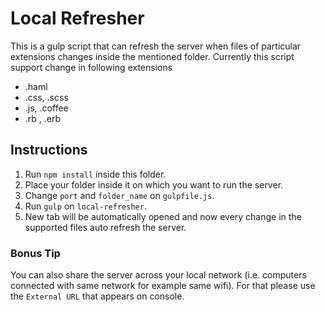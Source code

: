 # Local Refresher
This is a gulp script that can refresh the server when files of particular extensions changes inside the mentioned folder. Currently this script support change in following extensions
* .haml
* .css, .scss
* .js, .coffee
* .rb , .erb

## Instructions
1. Run `npm install` inside this folder.
2. Place your folder inside it on which you want to run the server.
3. Change `port` and `folder_name` on `gulpfile.js`.
4. Run `gulp` on `local-refresher`.
5. New tab will be automatically opened and now every change in the supported files auto refresh the server.

### Bonus Tip
You can also share the server across your local network (i.e. computers connected with same network for example same wifi). For that please use the `External URL` that appears on console.
